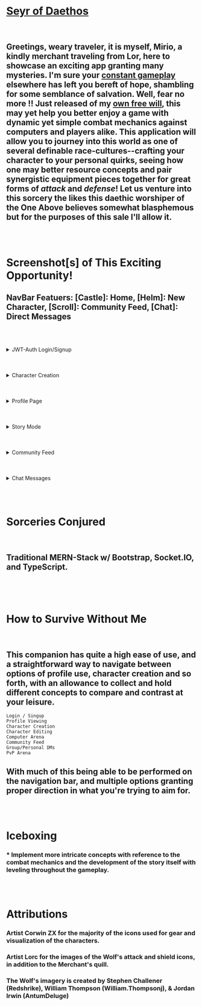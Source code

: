 # **[Seyr of Daethos][A First Place]**
<br />

## Greetings, weary traveler, it is myself, Mirio, a kindly merchant traveling from Lor, here to showcase an exciting app granting many mysteries. I'm sure your [constant gameplay][don't look] elsewhere has left you bereft of hope, shambling for some semblance of salvation. Well, fear no more !! Just released of my [own free will][best not look], this may yet help you better enjoy a game with dynamic yet simple combat mechanics against computers and players alike. This application will allow you to journey into this world as one of several definable race-cultures--crafting your character to your personal quirks, seeing how one may better resource concepts and pair synergistic equipment pieces together for great forms of **_attack_** and **_defense_**! Let us venture into this sorcery the likes this daethic worshiper of the One Above believes somewhat blasphemous but for the purposes of this sale I'll allow it.
<br /><br />

# Screenshot[s] of This Exciting Opportunity! 
## NavBar Featuers: [Castle]: Home, [Helm]: New Character, [Scroll]: Community Feed, [Chat]: Direct Messages
<br /><br />
<details>
    <summary>JWT-Auth Login/Signup</summary>

## At the opening of the app, you'll be prompted to signup with your personal credentials. Everything requested of a new user is required for best experience playing the game, including profile picture!
![App Start](https://i.imgur.com/ox5XneD.png)
</details>
<br /><br /><br />


<details>
    <summary>Character Creation</summary>

## From Here, we're asked to create a character if you are not in possession of one--which at the beginning, of course not! You may be yourself, but who are you, really? And now we can settle on the matter of what you believe it is best to wear to a sudden and proper death in front of an adoring crowd, of course we are antiquitous in nature, and are not prone toward bothering to cheer for anyone but the proper favorites, of which you cannot hope to be--not yet, that is!
![Profile New](https://i.imgur.com/Aq8jBlr.png)
</details>
<br /><br /><br />

<details>
    <summary>Profile Page</summary>

## Phew, made it to our profile, and now with a character! Whomst would hope to defeat the greatest Ascean that walked this world? It's good I'm here to show you how to use this that I am selling to you now. What impeccable luck!
![Profile Create](https://i.imgur.com/k1jI3ma.png)
</details>
<br /><br /><br />

<!-- <details>
    <summary>Edit Character</summary>

## Incase there are any concerns or necessary tweaks to find yourself in the best position to take on this world whether for honor of your ancient beliefs, culture, daethic devotion, or even individuality if it suits you.
![Profile Create](https://i.imgur.com/NG9l9eF.png)
![Profile Create](https://i.imgur.com/utfNx0b.png)
</details>
<br /><br /><br /> -->

<details>
    <summary>Story Mode</summary>

## Well look at you, I cannot attest for that cursed and maddening weapon you've chosen, but the beautiful attire you've selected to wear to battle is a sight to behold, it reminds me of our standard issue Licivitan equipment for soldiers, though the Daethic Knights tend to look a bit too Northren--yet I am a worldy man of course, and see no issue in such matters. Hopefully here it is where you prove yourself before venturing to thwart more active and dynamic opponents.
![Character Create](https://i.imgur.com/4Hmz6iO.png)
![Character Create](https://i.imgur.com/SOopuqG.png)
![Character Create](https://i.imgur.com/oxrBnNo.png)
![Character Create](https://i.imgur.com/toomIdh.png)
</details>
<br /><br /><br />

<details>
    <summary>Community Feed</summary>

## And here we can see other characters that have chosen to be on display, to see your potential enemies and friends alike. You can view any character with more precision and even take a gander at the user who has created them if you so choose.
![Profile Show](https://i.imgur.com/8RJFWwS.png)
</details>
<br /><br /><br />

<details>
    <summary>Chat Messages</summary>

## Wehther you're speaking to someone directly 1-on-1 or in a group, this is the area to find them and speak with them one on one. Warning, there is no profanity filter or way to block people, so play nicely! ^_^
![Profile Show](https://i.imgur.com/WGSZTax.png)
</details>
<br /><br /><br />

<!-- <details>
    <summary>PvP Arena</summary>

## Here is the PvP portion of the game. This allows you to choose an Ascean, connect to a room whether you're the first or second person, and ready yourself for combat against them, complete with real-time chat features during the duel, and options to reduel ad infinitum.
![Profile Show](https://i.imgur.com/8KAhySl.png)
![Profile Show](https://i.imgur.com/r1Yi2QN.png)
![Profile Show](https://i.imgur.com/SKeif4I.png)
</details>
<br /><br /><br /> -->

# Sorceries Conjured
<br />

## Traditional MERN-Stack w/ Bootstrap, Socket.IO, and TypeScript.
<br /><br /><br />

# How to Survive Without Me
<br />

## This companion has quite a high ease of use, and a straightforward way to navigate between options of profile use, character creation and so forth, with an allowance to collect and hold different concepts to compare and contrast at your leisure.
    Login / Singup
    Profile Viewing
    Character Creation
    Character Editing
    Computer Arena
    Community Feed
    Group/Personal DMs
    PvP Arena
## With much of this being able to be performed on the navigation bar, and multiple options granting proper direction in what you're trying to aim for.
<br /><br />

# Iceboxing
### * Implement more intricate concepts with reference to the combat mechanics and the development of the story itself with leveling throughout the gameplay. 
<br /><br />

# Attributions
### Artist Corwin ZX for the majority of the icons used for gear and visualization of the characters.
### Artist Lorc for the images of the Wolf's attack and shield icons, in addition to the Merchant's quill.
### The Wolf's imagery is created by Stephen Challener (Redshrike), William Thompson (William.Thompsonj), & Jordan Irwin (AntumDeluge)

[A First Place]: https://ascea.herokuapp.com/
[don't look]: https://www.youtube.com/watch?v=2nXGPZaTKik
[best not look]: https://www.youtube.com/watch?v=zfy5dFhw3ik
[Another place]: https://daethos.github.io/Arena
[Todd!]: https://www.youtube.com/watch?v=hFcLyDb6niA
[whimsical]: https://whimsical.com/ascea-app-VQpx4xRUaDqvSwFeFnfw1h
[trello]: https://trello.com/b/NpV2wLHw/ascea-app
<!-- ['It just works.'][Todd!]. -->